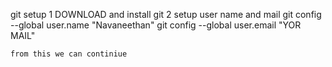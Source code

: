 
git setup 
    1 DOWNLOAD  and install git
    2 setup user name and mail
        git config --global user.name "Navaneethan"
        git config --global user.email "YOR MAIL"

    from this we can continiue
